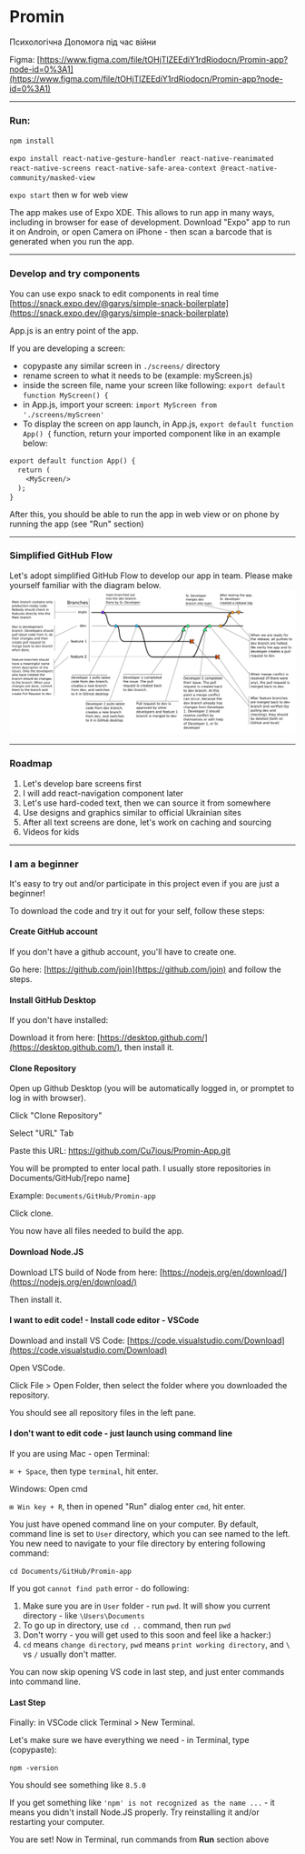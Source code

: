 # Promin
Психологічна Допомога під час війни

Figma: [https://www.figma.com/file/tOHjTlZEEdiY1rdRiodocn/Promin-app?node-id=0%3A1](https://www.figma.com/file/tOHjTlZEEdiY1rdRiodocn/Promin-app?node-id=0%3A1)

-------
### Run: 

`npm install`

`expo install react-native-gesture-handler react-native-reanimated react-native-screens react-native-safe-area-context @react-native-community/masked-view`

`expo start` then w for web view

The app makes use of Expo XDE. This allows to run app in many ways, including in browser for ease of development.
Download "Expo" app to run it on Androin, or open Camera on iPhone - then scan a barcode that is generated when you run the app.

------
### Develop and try components
You can use expo snack to edit components in real time
[https://snack.expo.dev/@garys/simple-snack-boilerplate](https://snack.expo.dev/@garys/simple-snack-boilerplate)

App.js is an entry point of the app.

If you are developing a screen:
- copypaste any similar screen in `./screens/` directory
- rename screen to what it needs to be (example: myScreen.js)
- inside the screen file, name your screen like following: `export default function MyScreen() {`
- in App.js, import your screen: `import MyScreen from './screens/myScreen'`
- To display the screen on app launch, in App.js, `export default function App() {` function, return your imported component like in an example below: 
```
export default function App() {
  return (
    <MyScreen/>
  );
}
```

After this, you should be able to run the app in web view or on phone by running the app (see "Run" section)

-------
### Simplified GitHub Flow
Let's adopt simplified GitHub Flow to develop our app in team. Please make yourself familiar with the diagram below.
![alt text](https://github.com/Cu7ious/Promin-App/blob/main/documentation/simplified_git_flow.png)

-------
### Roadmap
1. Let's develop bare screens first
2. I will add react-navigation component later
3. Let's use hard-coded text, then we can source it from somewhere
4. Use designs and graphics similar to official Ukrainian sites
5. After all text screens are done, let's work on caching and sourcing
6. Videos for kids

--------

### I am a beginner
It's easy to try out and/or participate in this project even if you are just a beginner!

To download the code and try it out for your self, follow these steps:

#### Create GitHub account
If you don't have a github account, you'll have to create one.

Go here: [https://github.com/join](https://github.com/join) and follow the steps.

#### Install GitHub Desktop
If you don't have installed:

Download it from here: [https://desktop.github.com/](https://desktop.github.com/), then install it.

#### Clone Repository
Open up Github Desktop (you will be automatically logged in, or promptet to log in with browser).

Click "Clone Repository"

Select "URL" Tab

Paste this URL: https://github.com/Cu7ious/Promin-App.git

You will be prompted to enter local path. I usually store repositories in Documents/GitHub/[repo name]

Example: `Documents/GitHub/Promin-app`

Click clone.


You now have all files needed to build the app.

#### Download Node.JS
Download LTS build of Node from here: [https://nodejs.org/en/download/](https://nodejs.org/en/download/)

Then install it.

#### I want to edit code! - Install code editor - VSCode
Download and install VS Code: [https://code.visualstudio.com/Download](https://code.visualstudio.com/Download)

Open VSCode.

Click File > Open Folder, then select the folder where you downloaded the repository.

You should see all repository files in the left pane.

#### I don't want to edit code - just launch using command line
If you are using Mac - open Terminal:

`⌘ + Space`, then type `terminal`, hit enter.

Windows: Open cmd

`⊞ Win key + R`, then in opened "Run" dialog enter `cmd`, hit enter.

You just have opened command line on your computer. By default, command line is set to `User` directory, which you can see named to the left.
You new need to navigate to your file directory by entering following command:

`cd Documents/GitHub/Promin-app`

If you got `cannot find path` error - do following:
1. Make sure you are in `User` folder - run `pwd`. It will show you current directory - like `\Users\Documents`
2. To go up in directory, use `cd ..` command, then run `pwd`
3. Don't worry - you will get used to this soon and feel like a hacker:) 
4. `cd` means `change directory`, `pwd` means `print working directory`, and `\` vs `/` usually don't matter.

You can now skip opening VS code in last step, and just enter commands into command line.

#### Last Step
Finally: in VSCode click Terminal > New Terminal.

Let's make sure we have everything we need - in Terminal, type (copypaste):

`npm -version`

You should see something like `8.5.0`

If you get something like `'npm' is not recognized as the name ...` - it means you didn't install Node.JS properly. Try reinstalling it and/or restarting your computer.

You are set! Now in Terminal, run commands from __Run__ section above





